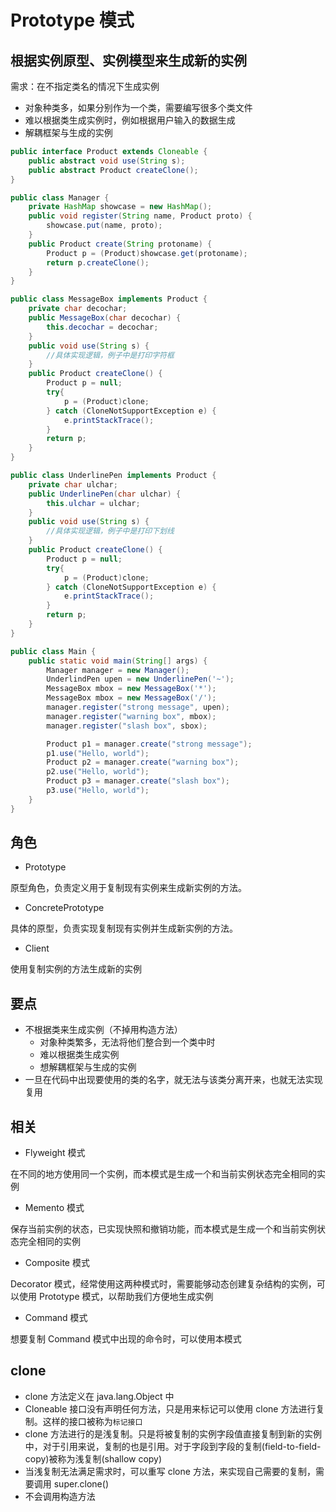 # Prototype 模式

## 根据实例原型、实例模型来生成新的实例

需求：在不指定类名的情况下生成实例

- 对象种类多，如果分别作为一个类，需要编写很多个类文件
- 难以根据类生成实例时，例如根据用户输入的数据生成
- 解耦框架与生成的实例

```java
public interface Product extends Cloneable {
    public abstract void use(String s);
    public abstract Product createClone();
}

public class Manager {
    private HashMap showcase = new HashMap();
    public void register(String name, Product proto) {
        showcase.put(name, proto);
    }
    public Product create(String protoname) {
        Product p = (Product)showcase.get(protoname);
        return p.createClone();
    }
}

public class MessageBox implements Product {
    private char decochar;
    public MessageBox(char decochar) {
        this.decochar = decochar;
    }
    public void use(String s) {
        //具体实现逻辑，例子中是打印字符框
    }
    public Product createClone() {
        Product p = null;
        try{
            p = (Product)clone;
        } catch (CloneNotSupportException e) {
            e.printStackTrace();
        }
        return p;
    }
}

public class UnderlinePen implements Product {
    private char ulchar;
    public UnderlinePen(char ulchar) {
        this.ulchar = ulchar;
    }
    public void use(String s) {
        //具体实现逻辑，例子中是打印下划线
    }
    public Product createClone() {
        Product p = null;
        try{
            p = (Product)clone;
        } catch (CloneNotSupportException e) {
            e.printStackTrace();
        }
        return p;
    }
}

public class Main {
    public static void main(String[] args) {
        Manager manager = new Manager();
        UnderlindPen upen = new UnderlinePen('~');
        MessageBox mbox = new MessageBox('*');
        MessageBox mbox = new MessageBox('/');
        manager.register("strong message", upen);
        manager.register("warning box", mbox);
        manager.register("slash box", sbox);

        Product p1 = manager.create("strong message");
        p1.use("Hello, world");
        Product p2 = manager.create("warning box");
        p2.use("Hello, world");
        Product p3 = manager.create("slash box");
        p3.use("Hello, world");
    }
}
```

## 角色

- Prototype

原型角色，负责定义用于复制现有实例来生成新实例的方法。

- ConcretePrototype

具体的原型，负责实现复制现有实例并生成新实例的方法。

- Client

使用复制实例的方法生成新的实例

## 要点

- 不根据类来生成实例（不掉用构造方法）
  - 对象种类繁多，无法将他们整合到一个类中时
  - 难以根据类生成实例
  - 想解耦框架与生成的实例
- 一旦在代码中出现要使用的类的名字，就无法与该类分离开来，也就无法实现复用

## 相关

- Flyweight 模式

在不同的地方使用同一个实例，而本模式是生成一个和当前实例状态完全相同的实例

- Memento 模式

保存当前实例的状态，已实现快照和撤销功能，而本模式是生成一个和当前实例状态完全相同的实例

- Composite 模式

Decorator 模式，经常使用这两种模式时，需要能够动态创建复杂结构的实例，可以使用 Prototype 模式，以帮助我们方便地生成实例

- Command 模式

想要复制 Command 模式中出现的命令时，可以使用本模式

## clone

- clone 方法定义在 java.lang.Object 中
- Cloneable 接口没有声明任何方法，只是用来标记可以使用 clone 方法进行复制。这样的接口被称为`标记接口`
- clone 方法进行的是浅复制。只是将被复制的实例字段值直接复制到新的实例中，对于引用来说，复制的也是引用。对于字段到字段的复制(field-to-field-copy)被称为浅复制(shallow copy)
- 当浅复制无法满足需求时，可以重写 clone 方法，来实现自己需要的复制，需要调用 super.clone()
- 不会调用构造方法